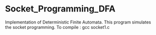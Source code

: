 # Socket_Programming_DFA
Implementation of Deterministic Finite Automata. This program simulates the socket programming.
To compile : gcc socket1.c
